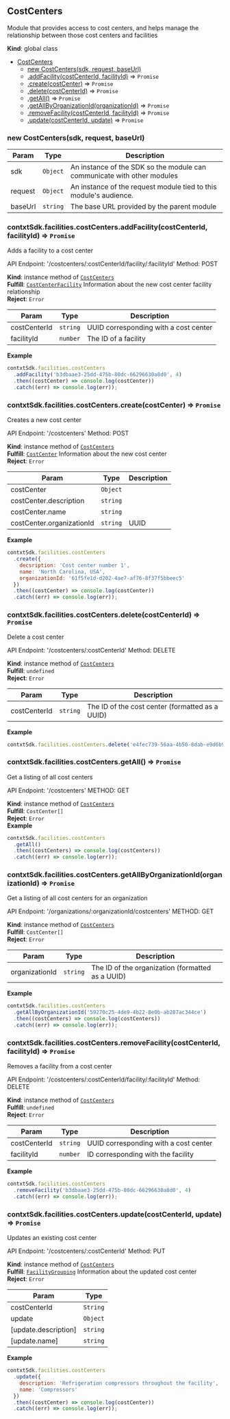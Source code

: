 <a name="CostCenters"></a>

## CostCenters

Module that provides access to cost centers, and helps manage
the relationship between those cost centers and facilities

**Kind**: global class

* [CostCenters](#CostCenters)
  * [new CostCenters(sdk, request, baseUrl)](#new_CostCenters_new)
  * [.addFacility(costCenterId, facilityId)](#CostCenters+addFacility) ⇒ <code>Promise</code>
  * [.create(costCenter)](#CostCenters+create) ⇒ <code>Promise</code>
  * [.delete(costCenterId)](#CostCenters+delete) ⇒ <code>Promise</code>
  * [.getAll()](#CostCenters+getAll) ⇒ <code>Promise</code>
  * [.getAllByOrganizationId(organizationId)](#CostCenters+getAllByOrganizationId) ⇒ <code>Promise</code>
  * [.removeFacility(costCenterId, facilityId)](#CostCenters+removeFacility) ⇒ <code>Promise</code>
  * [.update(costCenterId, update)](#CostCenters+update) ⇒ <code>Promise</code>

<a name="new_CostCenters_new"></a>

### new CostCenters(sdk, request, baseUrl)

| Param   | Type                | Description                                                             |
| ------- | ------------------- | ----------------------------------------------------------------------- |
| sdk     | <code>Object</code> | An instance of the SDK so the module can communicate with other modules |
| request | <code>Object</code> | An instance of the request module tied to this module's audience.       |
| baseUrl | <code>string</code> | The base URL provided by the parent module                              |

<a name="CostCenters+addFacility"></a>

### contxtSdk.facilities.costCenters.addFacility(costCenterId, facilityId) ⇒ <code>Promise</code>

Adds a facility to a cost center

API Endpoint: '/costcenters/:costCenterId/facility/:facilityId'
Method: POST

**Kind**: instance method of [<code>CostCenters</code>](#CostCenters)  
**Fulfill**: [<code>CostCenterFacility</code>](./Typedefs.md#CostCenterFacility) Information about the new cost center facility relationship  
**Reject**: <code>Error</code>

| Param        | Type                | Description                           |
| ------------ | ------------------- | ------------------------------------- |
| costCenterId | <code>string</code> | UUID corresponding with a cost center |
| facilityId   | <code>number</code> | The ID of a facility                  |

**Example**

```js
contxtSdk.facilities.costCenters
  .addFacility('b3dbaae3-25dd-475b-80dc-66296630a8d0', 4)
  .then((costCenter) => console.log(costCenter))
  .catch((err) => console.log(err));
```

<a name="CostCenters+create"></a>

### contxtSdk.facilities.costCenters.create(costCenter) ⇒ <code>Promise</code>

Creates a new cost center

API Endpoint: '/costcenters'
Method: POST

**Kind**: instance method of [<code>CostCenters</code>](#CostCenters)  
**Fulfill**: [<code>CostCenter</code>](./Typedefs.md#CostCenter) Information about the new cost center  
**Reject**: <code>Error</code>

| Param                     | Type                | Description |
| ------------------------- | ------------------- | ----------- |
| costCenter                | <code>Object</code> |             |
| costCenter.description    | <code>string</code> |             |
| costCenter.name           | <code>string</code> |             |
| costCenter.organizationId | <code>string</code> | UUID        |

**Example**

```js
contxtSdk.facilities.costCenters
  .create({
    decsription: 'Cost center number 1',
    name: 'North Carolina, USA',
    organizationId: '61f5fe1d-d202-4ae7-af76-8f37f5bbeec5'
  })
  .then((costCenter) => console.log(costCenter))
  .catch((err) => console.log(err));
```

<a name="CostCenters+delete"></a>

### contxtSdk.facilities.costCenters.delete(costCenterId) ⇒ <code>Promise</code>

Delete a cost center

API Endpoint: '/costcenters/:costCenterId'
Method: DELETE

**Kind**: instance method of [<code>CostCenters</code>](#CostCenters)  
**Fulfill**: <code>undefined</code>  
**Reject**: <code>Error</code>

| Param        | Type                | Description                                     |
| ------------ | ------------------- | ----------------------------------------------- |
| costCenterId | <code>string</code> | The ID of the cost center (formatted as a UUID) |

**Example**

```js
contxtSdk.facilities.costCenters.delete('e4fec739-56aa-4b50-8dab-e9d6b9c91a5d');
```

<a name="CostCenters+getAll"></a>

### contxtSdk.facilities.costCenters.getAll() ⇒ <code>Promise</code>

Get a listing of all cost centers

API Endpoint: '/costcenters'
METHOD: GET

**Kind**: instance method of [<code>CostCenters</code>](#CostCenters)  
**Fulfill**: <code>CostCenter[]</code>  
**Reject**: <code>Error</code>  
**Example**

```js
contxtSdk.facilities.costCenters
  .getAll()
  .then((costCenters) => console.log(costCenters))
  .catch((err) => console.log(err));
```

<a name="CostCenters+getAllByOrganizationId"></a>

### contxtSdk.facilities.costCenters.getAllByOrganizationId(organizationId) ⇒ <code>Promise</code>

Get a listing of all cost centers for an organization

API Endpoint: '/organizations/:organizationId/costcenters'
METHOD: GET

**Kind**: instance method of [<code>CostCenters</code>](#CostCenters)  
**Fulfill**: <code>CostCenter[]</code>  
**Reject**: <code>Error</code>

| Param          | Type                | Description                                      |
| -------------- | ------------------- | ------------------------------------------------ |
| organizationId | <code>string</code> | The ID of the organization (formatted as a UUID) |

**Example**

```js
contxtSdk.facilities.costCenters
  .getAllByOrganizationId('59270c25-4de9-4b22-8e0b-ab287ac344ce')
  .then((costCenters) => console.log(costCenters))
  .catch((err) => console.log(err));
```

<a name="CostCenters+removeFacility"></a>

### contxtSdk.facilities.costCenters.removeFacility(costCenterId, facilityId) ⇒ <code>Promise</code>

Removes a facility from a cost center

API Endpoint: '/costcenters/:costCenterId/facility/:facilityId'
Method: DELETE

**Kind**: instance method of [<code>CostCenters</code>](#CostCenters)  
**Fulfill**: <code>undefined</code>  
**Reject**: <code>Error</code>

| Param        | Type                | Description                           |
| ------------ | ------------------- | ------------------------------------- |
| costCenterId | <code>string</code> | UUID corresponding with a cost center |
| facilityId   | <code>number</code> | ID corresponding with the facility    |

**Example**

```js
contxtSdk.facilities.costCenters
  .removeFacility('b3dbaae3-25dd-475b-80dc-66296630a8d0', 4)
  .catch((err) => console.log(err));
```

<a name="CostCenters+update"></a>

### contxtSdk.facilities.costCenters.update(costCenterId, update) ⇒ <code>Promise</code>

Updates an existing cost center

API Endpoint: '/costcenters/:costCenterId'
Method: PUT

**Kind**: instance method of [<code>CostCenters</code>](#CostCenters)  
**Fulfill**: [<code>FacilityGrouping</code>](./Typedefs.md#FacilityGrouping) Information about the updated cost center  
**Reject**: <code>Error</code>

| Param                | Type                |
| -------------------- | ------------------- |
| costCenterId         | <code>String</code> |
| update               | <code>Object</code> |
| [update.description] | <code>string</code> |
| [update.name]        | <code>string</code> |

**Example**

```js
contxtSdk.facilities.costCenters
  .update({
    description: 'Refrigeration compressors throughout the facility',
    name: 'Compressors'
  })
  .then((costCenter) => console.log(costCenter))
  .catch((err) => console.log(err));
```
